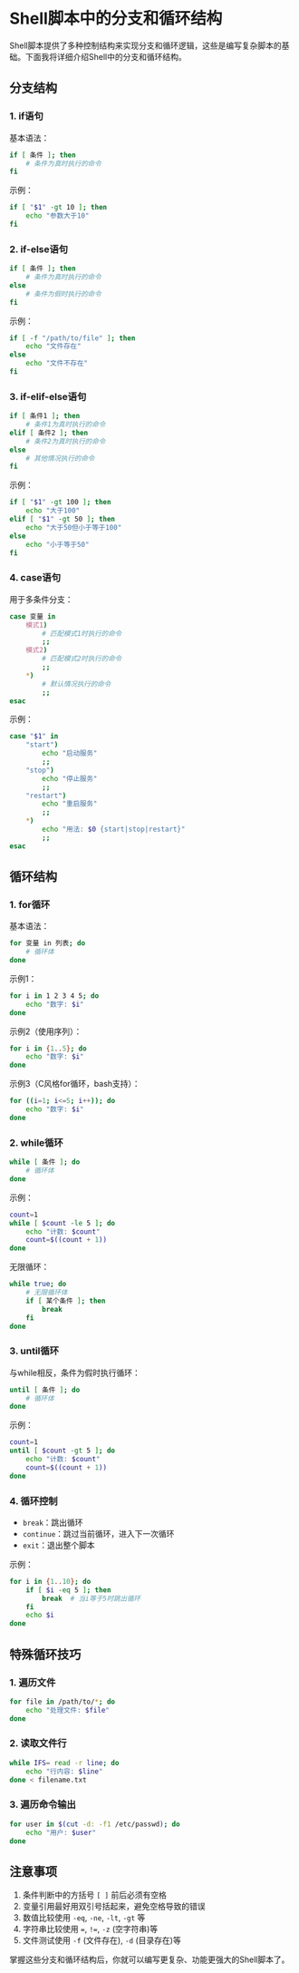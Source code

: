# Shell脚本中的分支和循环结构

Shell脚本提供了多种控制结构来实现分支和循环逻辑，这些是编写复杂脚本的基础。下面我将详细介绍Shell中的分支和循环结构。

## 分支结构

### 1. if语句

基本语法：
```bash
if [ 条件 ]; then
    # 条件为真时执行的命令
fi
```

示例：
```bash
if [ "$1" -gt 10 ]; then
    echo "参数大于10"
fi
```

### 2. if-else语句

```bash
if [ 条件 ]; then
    # 条件为真时执行的命令
else
    # 条件为假时执行的命令
fi
```

示例：
```bash
if [ -f "/path/to/file" ]; then
    echo "文件存在"
else
    echo "文件不存在"
fi
```

### 3. if-elif-else语句

```bash
if [ 条件1 ]; then
    # 条件1为真时执行的命令
elif [ 条件2 ]; then
    # 条件2为真时执行的命令
else
    # 其他情况执行的命令
fi
```

示例：
```bash
if [ "$1" -gt 100 ]; then
    echo "大于100"
elif [ "$1" -gt 50 ]; then
    echo "大于50但小于等于100"
else
    echo "小于等于50"
fi
```

### 4. case语句

用于多条件分支：

```bash
case 变量 in
    模式1)
        # 匹配模式1时执行的命令
        ;;
    模式2)
        # 匹配模式2时执行的命令
        ;;
    *)
        # 默认情况执行的命令
        ;;
esac
```

示例：
```bash
case "$1" in
    "start")
        echo "启动服务"
        ;;
    "stop")
        echo "停止服务"
        ;;
    "restart")
        echo "重启服务"
        ;;
    *)
        echo "用法: $0 {start|stop|restart}"
        ;;
esac
```

## 循环结构

### 1. for循环

基本语法：
```bash
for 变量 in 列表; do
    # 循环体
done
```

示例1：
```bash
for i in 1 2 3 4 5; do
    echo "数字: $i"
done
```

示例2（使用序列）：
```bash
for i in {1..5}; do
    echo "数字: $i"
done
```

示例3（C风格for循环，bash支持）：
```bash
for ((i=1; i<=5; i++)); do
    echo "数字: $i"
done
```

### 2. while循环

```bash
while [ 条件 ]; do
    # 循环体
done
```

示例：
```bash
count=1
while [ $count -le 5 ]; do
    echo "计数: $count"
    count=$((count + 1))
done
```

无限循环：
```bash
while true; do
    # 无限循环体
    if [ 某个条件 ]; then
        break
    fi
done
```

### 3. until循环

与while相反，条件为假时执行循环：

```bash
until [ 条件 ]; do
    # 循环体
done
```

示例：
```bash
count=1
until [ $count -gt 5 ]; do
    echo "计数: $count"
    count=$((count + 1))
done
```

### 4. 循环控制

- `break`：跳出循环
- `continue`：跳过当前循环，进入下一次循环
- `exit`：退出整个脚本

示例：
```bash
for i in {1..10}; do
    if [ $i -eq 5 ]; then
        break  # 当i等于5时跳出循环
    fi
    echo $i
done
```

## 特殊循环技巧

### 1. 遍历文件

```bash
for file in /path/to/*; do
    echo "处理文件: $file"
done
```

### 2. 读取文件行

```bash
while IFS= read -r line; do
    echo "行内容: $line"
done < filename.txt
```

### 3. 遍历命令输出

```bash
for user in $(cut -d: -f1 /etc/passwd); do
    echo "用户: $user"
done
```

## 注意事项

1. 条件判断中的方括号 `[ ]` 前后必须有空格
2. 变量引用最好用双引号括起来，避免空格导致的错误
3. 数值比较使用 `-eq`, `-ne`, `-lt`, `-gt` 等
4. 字符串比较使用 `=`, `!=`, `-z` (空字符串)等
5. 文件测试使用 `-f` (文件存在), `-d` (目录存在)等

掌握这些分支和循环结构后，你就可以编写更复杂、功能更强大的Shell脚本了。